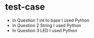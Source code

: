# test-case
* In Question 1 int to base I used Python
* In Question 2 String I used Python
* In Question 3 LED I used Python
